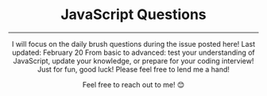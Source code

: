 <div align="center">
  <h1>JavaScript Questions</h1>

  ---

  <span>I will focus on the daily brush questions during the issue posted here! Last updated: February 20 From basic to advanced: test your understanding of JavaScript, update your knowledge, or prepare for your coding interview! Just for fun, good luck! Please feel free to lend me a hand!</span>

  Feel free to reach out to me! 😊 
</div>